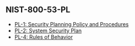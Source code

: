 ## NIST-800-53-PL
* [PL-1: Security Planning Policy and Procedures](NIST-800-53-PL-1.md)
* [PL-2: System Security Plan](NIST-800-53-PL-2.md)
* [PL-4: Rules of Behavior](NIST-800-53-PL-4.md)
